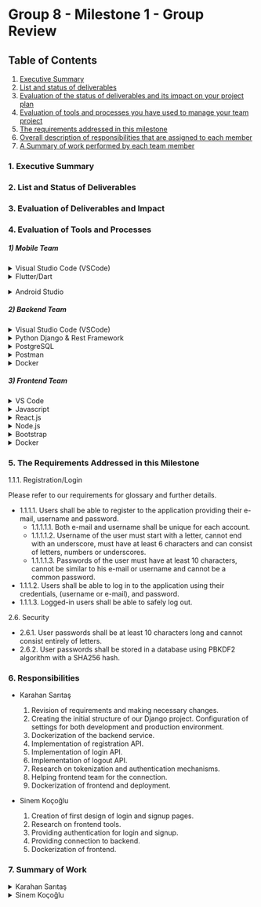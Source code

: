 # Group 8 - Milestone 1 - Group Review

## Table of Contents
1. [Executive Summary](#1-executive-summary)
2. [List and status of deliverables](#2-list-and-status-of-deliverables)
3. [Evaluation of the status of deliverables and its impact on your project plan](#3-evaluation-of-deliverables-and-impact)
4. [Evaluation of tools and processes you have used to manage your team project](#4-evaluation-of-tools-and-processes)
5. [The requirements addressed in this milestone](#5-the-requirements-addressed-in-this-milestone)
6. [Overall description of responsibilities that are assigned to each member](#6-responsibilities)
7. [A Summary of work performed by each team member](#7-summary-of-work)

### 1. Executive Summary







### 2. List and Status of Deliverables




### 3. Evaluation of Deliverables and Impact




### 4. Evaluation of Tools and Processes




##### 1) Mobile Team
<details>
    <summary> Visual Studio Code (VSCode) </summary>
    
  Visual Studio Code is a commonly used IDE to develop applications with most programming languages. It is lightweight and it has a perfect interface for viewing folders, splitting screen and using terminals. We used some very useful Visual Studio Code extensions. Mobile team used flutter/dart extension, Frontend team used React extension and Backend team used Django extension for their development. Also all teams are used extensions for Git to push/pull operations and Docker extension to track container activities. We also managed SSH connection with our deployment environment via Remote extension of VSCode. 
 </details>    
<details>
       <summary>  Flutter/Dart  </summary>
    
   Before researching mobile frameworks, we decided not to use Java since it is harder to deal with errors in this language in our sense. We came up with 2 alternatives, React Native and Flutter. Our team had little experience with JavaScript, so decided to go with *Flutter*. Flutter is created by Google. It uses Dart as the programming language, which is very similar to Java in terms of syntax. Flutter has lots of official and unofficial resources. Flutter has a perfect VSCode plugin, it helps a lot at developing processes. Also it has a feature called “hot reload”, you don’t need to restart Flutter application again and again when you change the code, except in some structural cases. This feature also speeded up our development.  
    </details>    
<details>
       <summary> Android Studio  </summary>
    
  Android Studio is a commonly used IDE for Android developers. Since VSCode has great plugins for Git, Docker etc. and our team is accustomed with VSCode, we used Android Studio only to create and start an Android Virtual Device (as known as Emulator). When we start the emulator, the flutter application runs on this emulator automatically.
    </details>    
##### 2) Backend Team

<details>
    <summary> Visual Studio Code (VSCode) </summary>
    We used Visual Studio Code as our IDE for the development. With its extensions for Python and for Github, VSCode enabled the backend team write code easily. It also provided smart code completion, on-the-fly error checking which overall helped us focus on the implementation.
</details>

<details>
    <summary> Python Django & Rest Framework </summary>
    
    To implement the backend of our web application we used django framework which provides many built-in function that helped the backend team implement the web application easily. We could integrate the application with PostgreSQL without any issues and additional code fabric. With the help of migration files we were able to create models and switch between different databases.
</details>

<details>
    <summary> PostgreSQL </summary>
    
</details>

<details>
    <summary> Postman </summary>
</details>

<details>
    <summary> Docker </summary>
</details>

##### 3) Frontend Team
   
<details>
       <summary>  VS Code  </summary>
    Microsoft Visual Studio Code is an useful editor to manage the project with backend side because we can run both sides on the same window when we want to test if frontend and backend connected successfully. Also, it is easy to install extensions such as Eslint used to find and fix problems in javascript code and Prettier that is a code formatter. What's more, VS code is convenient to carry out git management. 
</details> 
<details>
       <summary> Javascript   </summary>
    We prefer using javascript for frontend because we are familiar with React.js library a little. It is beginner-friendly and there are a lot of resources related to it available on the internet. Also, it is compatible with Node.js to develop an web application. 
    </details> 
    <details>
       <summary> React.js  </summary>
    It is an open source library that makes it easier to develop user interfaces. It has many features such as hooks, states etc. which provides capability to develop featured user interfaces.
    </details> 
    <details>
       <summary> Node.js   </summary>
    It is a framework to develop web applications using backend API services. By its package manager, it is easy to see modules installed for the project properly. Besides, it benefits from javascript interpreters. In development of frontend applications, using javascript with react.js and node.js is very common. That's way, there are many resources on the internet to find a solution for possible errors we encounter in the process of development.
    </details> 
    <details>
       <summary> Bootstrap   </summary>
    It is an open source frontend development css framework providing pre-defined design templates, syntax, and css classes for components. We benefit from these templates and make improvements on them to design our user interfaces.
    </details> 
    <details>
       <summary> Docker   </summary>
    We have to dockerize the frontend to automate deployment by using Docker Desktop. Dockerization files work well in local, but in the process of deployment an error occured related to extensive amount of browser cache. We will try to solve that problem as soon as possible to make deployment process faster and free of error.
    </details> 
    
### 5. The Requirements Addressed in this Milestone
<summary>1.1.1. Registration/Login</summary>

Please refer to our requirements for glossary and further details.

* 1.1.1.1. Users shall be able to register to the application providing their e-mail, username and password.
   * 1.1.1.1.1. Both e-mail and username shall be unique for each account. 
   * 1.1.1.1.2. Username of the user must start with a letter, cannot end with an underscore, must have at least 6 characters and can consist of letters, numbers or underscores.
   * 1.1.1.1.3. Passwords of the user must have at least 10 characters, cannot be similar to his e-mail or username and cannot be a common password. 
* 1.1.1.2. Users shall be able to log in to the application using their credentials, (username or e-mail), and password.
* 1.1.1.3. Logged-in users shall be able to safely log out.
<summary> 2.6. Security</summary>

* 2.6.1. User passwords shall be at least 10 characters long and cannot consist entirely of letters.
* 2.6.2. User passwords shall be stored in a database using PBKDF2 algorithm with a SHA256 hash.

### 6. Responsibilities

* Karahan Sarıtaş

  1. Revision of requirements and making necessary changes.
  2. Creating the initial structure of our Django project. Configuration of settings for both development and production environment.
  3. Dockerization of the backend service.
  5. Implementation of registration API.
  6. Implementation of login API.
  7. Implementation of logout API.
  8. Research on tokenization and authentication mechanisms.
  9. Helping frontend team for the connection.
  10. Dockerization of frontend and deployment.
  
* Sinem Koçoğlu

    1. Creation of first design of login and signup pages.
    2. Research on frontend tools.
    3. Providing authentication for login and signup.
    4. Providing connection to backend.
    5. Dockerization of frontend.

### 7. Summary of Work

<details>
    <summary> Karahan Sarıtaş </summary>

|  Task Type   | Task Description   | Related Link(s) |
 |  :----:        |  :----:    |  :----: |
 |  Planning |  Attended weekly meeting #1. I introduced our Github repository to our new friend and <br>talked about what we have been up to in the previous course in general.    | [Weekly Meeting #1](https://github.com/bounswe/bounswe2022group8/wiki/Week-1-Meeting-Notes-1) |
 | Communication | Set up the Discord channel for CmpE451  |  [#154](https://github.com/bounswe/bounswe2022group8/issues/154)|
 | Communication | Update the communication plan. |  [#159](https://github.com/bounswe/bounswe2022group8/issues/159) |
|  Planning |  Attended weekly meeting #2 and weekly meeting #3.    |  [Weekly Meeting #2](https://github.com/bounswe/bounswe2022group8/wiki/Week-2-Meeting-%232), [Weekly Meeting #3](https://github.com/bounswe/bounswe2022group8/wiki/Week-2--Meeting-Notes-3) |
 | Documentation | Documentation of our weekly meeting notes.  | [#160](https://github.com/bounswe/bounswe2022group8/issues/160) |
 | Planning | Review the project planning for CmpE451.   | [#161](https://github.com/bounswe/bounswe2022group8/issues/161)|
 | Requirements Elicitation | Review all the requirements to recall our design.  | [#162](https://github.com/bounswe/bounswe2022group8/issues/162)|
 | Requirements Elicitation| Revise the requirements _Notifications_ critically.    | [#163](https://github.com/bounswe/bounswe2022group8/issues/163)|
 | Requirements Elicitation| Revise the requirements _Bidding System_ critically.    | [#166](https://github.com/bounswe/bounswe2022group8/issues/166)|
 | Requirements Elicitation| Revise the requirements _Verification and Level System_ critically.  | [#167](https://github.com/bounswe/bounswe2022group8/issues/167)|
| Communication | Creating an agenda and determining some of <br> the topics we have to discuss in the next meeting. |[Agenda & Questions & Answers](https://github.com/bounswe/bounswe2022group8/wiki/Agenda-&-Questions-&-Answers)| 
| Requirements Elicitation | Made the necessary corrections on _follow_ and _visibility of art item_ features as decided in the meeting. | [#169](https://github.com/bounswe/bounswe2022group8/issues/168), [#172](https://github.com/bounswe/bounswe2022group8/issues/172)|
 |  Planning |  Attended first backend meeting.   |  [BE Week #3 Meeting #1](https://github.com/bounswe/bounswe2022group8/wiki/Week-3-Backend-Meeting-Notes-1) |
 | Documentation | Documentation of our weekly meeting notes.  | [#181](https://github.com/bounswe/bounswe2022group8/issues/181) |
 | Implementation | Made the initials for our Django project. Prepared a detailed _README_ <br> file to make sure that everyone is one the page. | [#179](https://github.com/bounswe/bounswe2022group8/issues/179), [PR](https://github.com/bounswe/bounswe2022group8/pull/180) |
 | Implementation | Dockerized the backend. | [#188](https://github.com/bounswe/bounswe2022group8/issues/188), [PR](https://github.com/bounswe/bounswe2022group8/pull/189) |
 | Implementation & Review | Reviewed the pull request and also made some additions to solve a possible merge conflict.  | [#187](https://github.com/bounswe/bounswe2022group8/issues/187), [PR](https://github.com/bounswe/bounswe2022group8/pull/190) |
 | Implementation | Made some research on Django folder structures and re-organized our directory.  | [#192](https://github.com/bounswe/bounswe2022group8/issues/192), [PR](https://github.com/bounswe/bounswe2022group8/pull/191) |
 | Implementation | Implemented login/logout APIs using tokenization for authentication.  | [#195](https://github.com/bounswe/bounswe2022group8/issues/195), [#199](https://github.com/bounswe/bounswe2022group8/issues/199), [PR](https://github.com/bounswe/bounswe2022group8/pull/200) |
|Implementation| Implemented API for registration.  | [#194](https://github.com/bounswe/bounswe2022group8/issues/194), [PR](https://github.com/bounswe/bounswe2022group8/pull/196) |
| Research | Trying to find out what is tokenization, examining previous repositories, asking people from different teams and googling. (I think we should have learned this concept in CmpE352 along with REST APIs.) | - |
 |  Planning |  Attended weekly meeting #4.      |  [Weekly Meeting #4](https://github.com/bounswe/bounswe2022group8/wiki/Week-4--Meeting-Notes-4) |
 |  Documentation | Prepared the deliverables folder, opened a general issue.    |  [#201](https://github.com/bounswe/bounswe2022group8/issues/201) |
 |  Requirements | Reviewed the signup/login requirements and update them.   |  [#202](https://github.com/bounswe/bounswe2022group8/issues/202) |
| Milestone I Documentation | Added _the requirements addressed in this milestone_ subsection to Milestone document. | [#201](https://github.com/bounswe/bounswe2022group8/issues/201) |
| Implementation| Solved an issue in the dockerized database. | [PR](https://github.com/bounswe/bounswe2022group8/pull/206) |
| Implementation| Configured `CORS` settings in backend and help frontend team use the APIs.  | [#206](https://github.com/bounswe/bounswe2022group8/issues/211), [PR](https://github.com/bounswe/bounswe2022group8/pull/210) |
| Review | Reviewed a PR related to CI/CD (not merged yet) |  [PR](https://github.com/bounswe/bounswe2022group8/pull/215) |
| Implementation | Dockerization of frontend and deployment | [#224](https://github.com/bounswe/bounswe2022group8/issues/224), [PR](https://github.com/bounswe/bounswe2022group8/pull/225) |
|  Planning |  Attended weekly meeting #5.    |  [Weekly Meeting #5](https://github.com/bounswe/bounswe2022group8/wiki/Week-5-Meeting-Notes-5) |
 |  Planning |  Attended backend weekly meeting #2.   |  [BE Weekly Meeting #2](https://github.com/bounswe/bounswe2022group8/wiki/Week-5--BE-Meeting-%232-(02.11.2022)) |
</details>
<details>
    <summary> Sinem Koçoğlu </summary>

|  Task Type   | Task Description   | Related Link(s) |
 |  :----:        |  :----:    |  :----: |
 |  Planning|  Attending weekly meeting on lab session |[Weekly Meeting #1](https://github.com/bounswe/bounswe2022group8/wiki/Week-1-Meeting-Notes-1) |
  |  Review  |  Reviewed meeting notes | [Issue](https://github.com/bounswe/bounswe2022group8/issues/155)|
|  Planning|  Attending week 2 meeting 2  on lab session| [Week2 Meeting #2](https://github.com/bounswe/bounswe2022group8/wiki/Week-2-Meeting-%232) |
 |  Planning|  Attending 2nd meeting on discord | [Week2 Meeting #3](https://github.com/bounswe/bounswe2022group8/wiki/Week-2--Meeting-Notes-3) |
 | Documentation | Documentation of 2nd meeting notes. | [#177](https://github.com/bounswe/bounswe2022group8/issues/177) |
 | Planning | Review the project planning for CmpE451.  |  [#161](https://github.com/bounswe/bounswe2022group8/issues/161)|
 | Requirements Elicitation| Review and revise the requirements _Profile Management_ .  |  [#168](https://github.com/bounswe/bounswe2022group8/issues/168)|
 | Requirements Elicitation|  Review and revise the requirements _Exhibition_ . |   [#169](https://github.com/bounswe/bounswe2022group8/issues/169)|
 | Requirements Elicitation| Clarification in the requirements _Location_    |   [#175](https://github.com/bounswe/bounswe2022group8/issues/175)|
 |  Planning |  Attended first frontend meeting | [Week 3 Meeting 1](https://github.com/bounswe/bounswe2022group8/wiki/Week-3-Frontend-Meeting-Notes-1)    |   
 |  Research |  Research on tools compatible with React.js, Css tutorials, and design ideas. |[#185](https://github.com/bounswe/bounswe2022group8/issues/185)|
 | Implementation | Creation of project and css files for login and signup pages. | [#186](https://github.com/bounswe/bounswe2022group8/issues/186) |
 |  Research and Coding |  Research on dockerization of frontend and dockerize frontend |[#217](https://github.com/bounswe/bounswe2022group8/issues/217) [PR](https://github.com/bounswe/bounswe2022group8/pull/218)|
| Implementation | Authentication for login/logout and signup on frontend. |(no pr available because of manuel merge of the files from branch feature/FE-4 to feature/FE-3) [#203](https://github.com/bounswe/bounswe2022group8/issues/203) |
| Testing | Manuel testing integration of frontend and backend |[#203](https://github.com/bounswe/bounswe2022group8/issues/203) |
</details>
